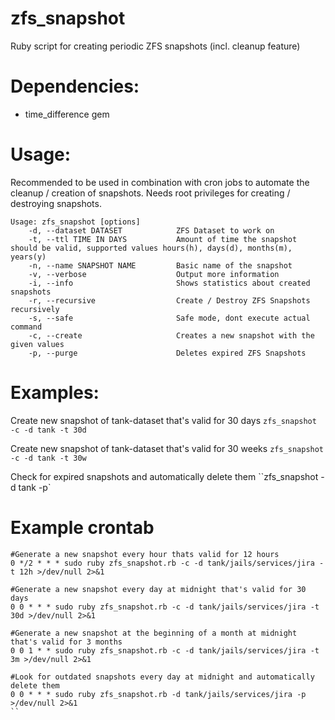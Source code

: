 # zfs_snapshot
Ruby script for creating periodic ZFS snapshots (incl. cleanup feature)

# Dependencies: 
- time_difference gem

# Usage: 
Recommended to be used in combination with cron jobs to automate the cleanup / creation of snapshots. 
Needs root privileges for creating / destroying snapshots.

```
Usage: zfs_snapshot [options]
    -d, --dataset DATASET            ZFS Dataset to work on
    -t, --ttl TIME IN DAYS           Amount of time the snapshot should be valid, supported values hours(h), days(d), months(m), years(y)
    -n, --name SNAPSHOT NAME         Basic name of the snapshot
    -v, --verbose                    Output more information
    -i, --info                       Shows statistics about created snapshots
    -r, --recursive                  Create / Destroy ZFS Snapshots recursively
    -s, --safe                       Safe mode, dont execute actual command
    -c, --create                     Creates a new snapshot with the given values
    -p, --purge                      Deletes expired ZFS Snapshots
```

# Examples: 

Create new snapshot of tank-dataset that's valid for 30 days
``zfs_snapshot -c -d tank -t 30d``

Create new snapshot of tank-dataset that's valid for 30 weeks
``zfs_snapshot -c -d tank -t 30w``

Check for expired snapshots and automatically delete them
``zfs_snapshot -d tank -p`

# Example crontab
```
#Generate a new snapshot every hour thats valid for 12 hours
0 */2 * * * sudo ruby zfs_snapshot.rb -c -d tank/jails/services/jira -t 12h >/dev/null 2>&1 

#Generate a new snapshot every day at midnight that's valid for 30 days
0 0 * * * sudo ruby zfs_snapshot.rb -c -d tank/jails/services/jira -t 30d >/dev/null 2>&1

#Generate a new snapshot at the beginning of a month at midnight that's valid for 3 months
0 0 1 * * sudo ruby zfs_snapshot.rb -c -d tank/jails/services/jira -t 3m >/dev/null 2>&1

#Look for outdated snapshots every day at midnight and automatically delete them
0 0 * * * sudo ruby zfs_snapshot.rb -d tank/jails/services/jira -p >/dev/null 2>&1
``